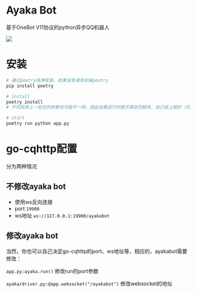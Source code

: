 # Ayaka Bot
基于OneBot V11协议的python异步QQ机器人

<img src="https://img.shields.io/badge/python-3.8%2B-blue">

# 安装
```bash
# 通过poetry纯净安装，如果没有请先安装poetry
pip install poetry

# install
poetry install
# 不同系统上一些包的依赖也可能不一样，因此如果运行时提示某些包缺失，自己装上就好（乐）

# start
poetry run python app.py
```
# go-cqhttp配置
分为两种情况

## 不修改ayaka bot
- 使用ws反向连接
- port `19900`
- ws地址 `ws://127.0.0.1:19900/ayakabot`

## 修改ayaka bot
当然，你也可以自己决定go-cqhttp的port、ws地址等，相应的，ayakabot需要修改：

`app.py:ayaka.run()` 修改run的port参数

`ayaka/driver.py:@app.websocket("/ayakabot")` 修改websocket的地址
